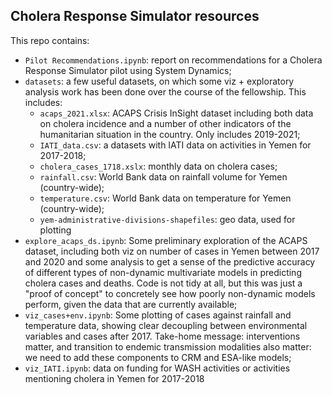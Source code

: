 ## Cholera Response Simulator resources
This repo contains:
- ```Pilot Recommendations.ipynb```: report on recommendations for a Cholera Response Simulator pilot using System Dynamics;
- ```datasets```: a few useful datasets, on which some viz + exploratory analysis work has been done over the course of the fellowship. This includes:
    - ```acaps_2021.xlsx```: ACAPS Crisis InSight dataset including both data on cholera incidence and a number of other indicators of the humanitarian situation in the country. Only includes 2019-2021;
    - ```IATI_data.csv```: a datasets with IATI data on activities in Yemen for 2017-2018;
    - ```cholera_cases_1718.xslx```: monthly data on cholera cases;
    - ```rainfall.csv```: World Bank data on rainfall volume for Yemen (country-wide);
    - ```temperature.csv```: World Bank data on temperature for Yemen (country-wide);
    - ```yem-administrative-divisions-shapefiles```: geo data, used for plotting
- ```explore_acaps_ds.ipynb```: Some preliminary exploration of the ACAPS dataset, including both viz on number of cases in Yemen between 2017 and 2020 and some analysis to get a sense of the predictive accuracy of different types of non-dynamic multivariate models in predicting cholera cases and deaths. Code is not tidy at all, but this was just a "proof of concept" to concretely see how poorly non-dynamic models perform, given the data that are currently available;
- ```viz_cases+env.ipynb```: Some plotting of cases against rainfall and temperature data, showing clear decoupling between environmental variables and cases after 2017. Take-home message: interventions matter, and transition to endemic transmission modalities also matter: we need to add these components to CRM and ESA-like models;
- ```viz_IATI.ipynb```: data on funding for WASH activities or activities mentioning cholera in Yemen for 2017-2018
